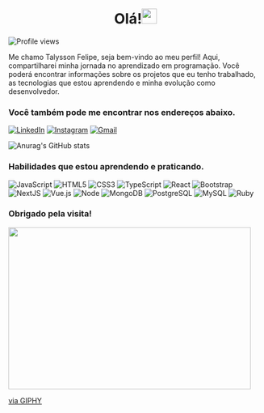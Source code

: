 <center>

# Olá!<img src="https://media.giphy.com/media/hvRJCLFzcasrR4ia7z/giphy.gif" width="30">

</center>
 <img src="https://komarev.com/ghpvc/?username=odevtalysson&color=yellow" alt="Profile views" /> 
 
 
Me chamo Talysson Felipe, seja bem-vindo ao meu perfil! Aqui, compartilharei minha jornada no aprendizado em programação.
Você poderá encontrar informações sobre os projetos que eu tenho trabalhado, as tecnologias que estou aprendendo e minha evolução como desenvolvedor.

### Você também pode me encontrar nos endereços abaixo.

[![LinkedIn](https://img.shields.io/badge/LinkedIn-0077B5?style=for-the-badge&logo=linkedin&logoColor=white)](https://www.linkedin.com/in/talysson-felipe-1451ab80/)
[![Instagram](https://img.shields.io/badge/Instagram-E4405F?style=for-the-badge&logo=instagram&logoColor=white)](https://www.instagram.com.br/otalyssonfelipe)
[![Gmail](https://img.shields.io/badge/Gmail-D14836?style=for-the-badge&logo=gmail&logoColor=white)](mailto:otalyssonfelipe@gmail.com)

![Anurag's GitHub stats](https://github-readme-stats.vercel.app/api?username=odevtalysson&show_icons=true&theme=dracula)

### Habilidades que estou aprendendo e praticando.

![JavaScript](https://img.shields.io/badge/-JavaScript-232323?style=flat&labelColor=000000&logo=javascript&logoColor=F7DF1E)
![HTML5](https://img.shields.io/badge/-HTML5-232323?style=flat&labelColor=E34F26&logo=html5&logoColor=ffffff)
![CSS3](https://img.shields.io/badge/-CSS3-232323?style=flat&labelColor=1572B6&logo=css3&logoColor=ffffff)
![TypeScript](https://img.shields.io/badge/-TypeScript-232323?style=flat&labelColor=000000&logo=typescript&logoColor=3178C6)
![React](https://img.shields.io/badge/-React-232323?style=flat&labelColor=61DAFB&logo=react&logoColor=000000)
![Bootstrap](https://img.shields.io/badge/-Bootstrap-232323?style=flat&labelColor=7952B3&logo=bootstrap&logoColor=ffffff)
![NextJS](https://img.shields.io/badge/-NextJS-232323?style=flat&labelColor=000000&logo=nextdotjs&logoColor=ffffff)
![Vue.js](https://img.shields.io/badge/-Vue.js-232323?style=flat&labelColor=000000&logo=vue.js&logoColor=4FC08D)
![Node](https://img.shields.io/badge/-Node-232323?style=flat&labelColor=000000&logo=nodedotjs&logoColor=339933)
![MongoDB](https://img.shields.io/badge/-MongoDB-232323?style=flat&labelColor=47A248&logo=mongodb&logoColor=ffffff)
![PostgreSQL](https://img.shields.io/badge/-PostgreSQL-232323?style=flat&labelColor=4169E1&logo=postgresql&logoColor=ffffff)
![MySQL](https://img.shields.io/badge/-MySQL-232323?style=flat&labelColor=4479A1&logo=mysql&logoColor=ffffff)
![Ruby](https://img.shields.io/badge/Ruby-CC342D?style=flat&labelColor=ruby&logoColor=ffffff)
<div/>

### Obrigado pela visita! 


<img src="https://giphy.com/embed/fxe8v45NNXFd4jdaNI" width="480" height="320" frameBorder="0" class="giphy-embed" allowFullScreen><p><a href="https://giphy.com/gifs/mickey90-friends-birthday-mickey-90-fxe8v45NNXFd4jdaNI">via GIPHY</a></p>
